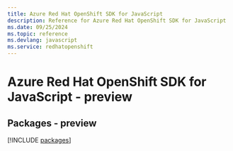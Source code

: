 ```yaml
---
title: Azure Red Hat OpenShift SDK for JavaScript
description: Reference for Azure Red Hat OpenShift SDK for JavaScript
ms.date: 09/25/2024
ms.topic: reference
ms.devlang: javascript
ms.service: redhatopenshift
---
```

# Azure Red Hat OpenShift SDK for JavaScript - preview
## Packages - preview
[!INCLUDE [packages](red-hat-openshift-index.md)]